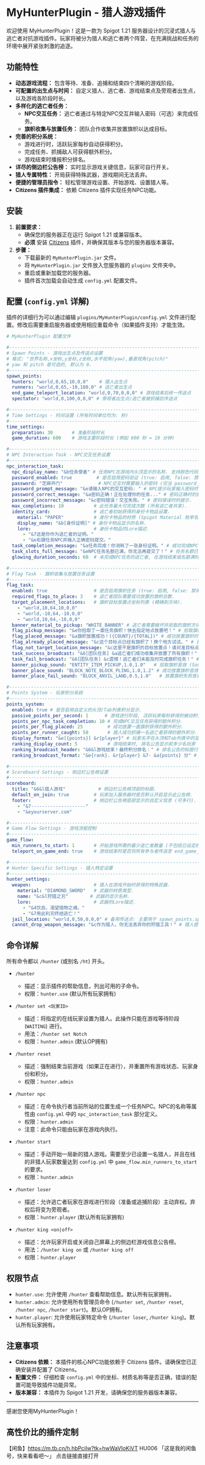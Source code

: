# MyHunterPlugin - 猎人游戏插件

欢迎使用 MyHunterPlugin！这是一款为 Spigot 1.21 服务器设计的沉浸式猎人与逃亡者对抗游戏插件。玩家将被分为猎人和逃亡者两个阵营，在充满挑战和任务的环境中展开紧张刺激的追逐。

## 功能特性

*   **动态游戏流程：** 包含等待、准备、追捕和结束四个清晰的游戏阶段。
*   **可配置的出生点与时间：** 自定义猎人、逃亡者、游戏结束点及旁观者出生点，以及游戏各阶段时长。
*   **多样化的逃亡者任务：**
    *   **NPC交互任务：** 逃亡者通过与特定NPC交互并输入密码（可选）来完成任务。
    *   **旗帜收集与放置任务：** 团队合作收集并放置旗帜以达成目标。
*   **完善的积分系统：**
    *   游戏进行时，活跃玩家每秒自动获得积分。
    *   完成任务、抓捕敌人可获得额外积分。
    *   游戏结束时播报积分排名。
*   **详尽的侧边栏公告榜：** 实时显示游戏关键信息，玩家可自行开关。
*   **猎人专属特性：** 开局获得特殊武器，游戏期间无法丢弃。
*   **便捷的管理员指令：** 轻松管理游戏设置、开始游戏、设置猎人等。
*   **Citizens 插件集成：** 依赖 Citizens 插件实现任务NPC功能。

## 安装

1.  **前置要求：**
    *   确保您的服务器正在运行 Spigot 1.21 或兼容版本。
    *   **必须** 安装 [Citizens](https://www.spigotmc.org/resources/citizens.13811/) 插件，并确保其版本与您的服务器版本兼容。
2.  **步骤：**
    *   下载最新的 `MyHunterPlugin.jar` 文件。
    *   将 `MyHunterPlugin.jar` 文件放入您服务器的 `plugins` 文件夹中。
    *   重启或重新加载您的服务器。
    *   插件首次加载会自动生成 `config.yml` 配置文件。

## 配置 (`config.yml` 详解)

插件的详细行为可以通过编辑 `plugins/MyHunterPlugin/config.yml` 文件进行配置。修改后需要重启服务器或使用相应重载命令（如果插件支持）才能生效。

```yaml
# MyHunterPlugin 配置文件

#-------------------------------------------------------------------------------
# Spawn Points - 游戏出生点及传送点设置
# 格式: "世界名称,x坐标,y坐标,z坐标,水平视角(yaw),垂直视角(pitch)"
# yaw 和 pitch 是可选的, 默认为 0.
#-------------------------------------------------------------------------------
spawn_points:
  hunters: "world,0,65,10,0,0"    # 猎人出生点
  runners: "world,0,65,-10,180,0" # 逃亡者出生点
  end_game_teleport_location: "world,0,70,0,0,0" # 游戏结束后统一传送点
  spectator: "world,0,100,0,0,0" # 旁观者出生点/逃亡者被抓捕后传送点

#-------------------------------------------------------------------------------
# Time Settings - 时间设置 (所有时间单位均为: 秒)
#-------------------------------------------------------------------------------
time_settings:
  preparation: 30       # 准备阶段时长
  game_duration: 600    # 游戏主要阶段时长 (例如 600 秒 = 10 分钟)

#-------------------------------------------------------------------------------
# NPC Interaction Task - NPC交互任务设置
#-------------------------------------------------------------------------------
npc_interaction_task:
  npc_display_name: "&b任务使者" # 任务NPC在游戏内头顶显示的名称. 支持颜色代码.
  password_enabled: true         # 是否启用密码验证 (true: 启用, false: 禁用).
  password: "芝麻开门"             # NPC交互时需要输入的密码 (仅当 password_enabled 为 true 时生效).
  password_prompt_message: "&e请输入NPC的交互密码: " # NPC提示玩家输入密码时的消息.
  password_correct_message: "&a密码正确！正在处理你的任务..." # 密码正确时的提示.
  password_incorrect_message: "&c密码错误！交互失败。" # 密码错误时的提示.
  max_completions: 10           # 此任务最大可完成次数 (所有逃亡者共享).
  identity_card:                # 逃亡者初始获得的身份卡物品设置.
    material: "PAPER"           # 身份卡物品的材质 (Spigot Material 枚举名).
    display_name: "&b[身份证明]" # 身份卡物品显示的名称.
    lore:                       # 身份卡物品的Lore描述.
      - "&7这是你作为逃亡者的证明。"
      - "&e右键任务NPC并输入正确密码提交。"
  task_completion_message: "&a任务完成！你消耗了一张身份证明。" # 成功完成NPC任务时的提示.
  task_slots_full_message: "&eNPC任务名额已满，你无法再提交了！" # 任务名额已满时的提示.
  glowing_duration_seconds: 60  # 未完成NPC任务的逃亡者, 在游戏结束或名额满时, 获得发光效果的持续时间 (秒).

#-------------------------------------------------------------------------------
# Flag Task - 旗帜收集与放置任务设置
#-------------------------------------------------------------------------------
flag_task:
  enabled: true                 # 是否启用旗帜任务 (true: 启用, false: 禁用).
  required_flags_to_place: 3    # 逃亡者团队需要成功放置的旗帜总数.
  target_placement_locations:   # 旗帜目标放置点坐标列表 (精确到方块).
    - "world,10,64,10,0,0"
    - "world,-10,64,-10,0,0"
    - "world,10,64,-10,0,0"
  banner_material_to_pickup: "WHITE_BANNER" # 逃亡者需要破坏并拾取的旗帜方块的材质类型.
  flag_pickup_message: "&e你拾取了一面任务旗帜！快去指定地点放置吧！" # 拾取旗帜时的提示.
  flag_placed_message: "&a旗帜放置成功！({COUNT}/{TOTAL})" # 成功放置旗帜时的提示 ({COUNT} 当前数, {TOTAL} 总数).
  flag_already_placed_message: "&c这个目标点已经有旗帜了！换个地方试试。" # 目标点已有旗帜时的提示.
  flag_not_target_location_message: "&c这里不是旗帜的目标放置点！请对准目标点右键。" # 非目标点放置时的提示.
  task_success_broadcast: "&6[团队任务] &a逃亡者们成功收集并放置了所有旗帜！" # 旗帜任务完成时的全服广播.
  task_fail_broadcast: "&6[团队任务] &c遗憾！逃亡者们未能及时完成旗帜任务！" # 旗帜任务失败时的全服广播.
  banner_pickup_sound: "ENTITY_ITEM_PICKUP,1.0,1.0"   # 拾取旗帜音效 (SoundName,Volume,Pitch).
  banner_place_sound: "BLOCK_NOTE_BLOCK_PLING,1.0,1.2" # 成功放置旗帜音效.
  banner_place_fail_sound: "BLOCK_ANVIL_LAND,0.5,1.0"   # 放置旗帜失败音效.

#-------------------------------------------------------------------------------
# Points System - 玩家积分系统
#-------------------------------------------------------------------------------
points_system:
  enabled: true # 是否启用自定义的头顶/Tab列表积分显示.
  passive_points_per_second: 1      # 游戏进行阶段, 活跃玩家每秒获得的被动积分.
  points_per_npc_task_completion: 10 # 完成NPC交互任务获得的额外积分.
  points_per_flag_placed: 25         # 成功放置一面旗帜获得的额外积分.
  points_per_runner_caught: 50       # 猎人成功抓捕一名逃亡者获得的额外积分.
  display_format: "&e[{points}] &r{player}" # 玩家名字在头顶和Tab列表中的显示格式. {player} 玩家名, {points} 总积分.
  ranking_display_count: 5           # 游戏结束时, 排名公告显示前多少名玩家 (设为0或负数则显示所有参与者).
  ranking_broadcast_header: "&6&l游戏结束！最终积分排名：" # 排名公告的标题行.
  ranking_broadcast_format: "&e{rank}. &r{player} &7- &a{points} 分" # 每行排名的格式. {rank}名次, {player}玩家名, {points}积分.

#-------------------------------------------------------------------------------
# Scoreboard Settings - 侧边栏公告榜设置
#-------------------------------------------------------------------------------
scoreboard:
  title: "&6&l猎人游戏"            # 侧边栏公告榜顶部的标题.
  default_on_join: true         # 玩家加入服务器时是否默认开启显示此公告榜.
  footer:                       # 侧边栏公告榜底部显示的自定义信息 (可多行).
    - "&7--------------------"
    - "&eyourserver.com"

#-------------------------------------------------------------------------------
# Game Flow Settings - 游戏流程控制
#-------------------------------------------------------------------------------
game_flow:
  min_runners_to_start: 1       # 开始游戏所需的最少逃亡者数量 (不包括已设定的猎人).
  teleport_on_game_end: true    # 游戏结束时是否将所有参与者传送至 end_game_teleport_location.

#-------------------------------------------------------------------------------
# Hunter Specific Settings - 猎人特定设置
#-------------------------------------------------------------------------------
hunter_settings:
  weapon:                       # 猎人在游戏开始时获得的特殊武器.
    material: "DIAMOND_SWORD"   # 武器的材质类型.
    name: "&c&l狩猎之刃"        # 武器的显示名称.
    lore:                       # 武器的Lore描述.
      - "&4饮血，渴望猎物之魂。"
      - "&7用此利刃终结逃亡！"
  jail_location: "world,0,50,0,0,0" # 备用传送点: 主要用于 spawn_points.spectator 未配置时, 逃亡者被抓捕后的传送地点.
  cannot_drop_weapon_message: "&c作为猎人，你无法丢弃你的狩猎工具！" # 猎人尝试丢弃特殊武器时的提示信息.
```

## 命令详解

所有命令都以 `/hunter` (或别名 `/ht`) 开头。

*   `/hunter`
    *   描述：显示插件的帮助信息，列出可用的子命令。
    *   权限：`hunter.use` (默认所有玩家拥有)

*   `/hunter set <玩家ID>`
    *   描述：将指定的在线玩家设置为猎人。此操作只能在游戏等待阶段 (`WAITING`) 进行。
    *   用法：`/hunter set Notch`
    *   权限：`hunter.admin` (默认OP拥有)

*   `/hunter reset`
    *   描述：强制结束当前游戏（如果正在进行），并重置所有游戏状态、玩家身份和积分。
    *   权限：`hunter.admin`

*   `/hunter npc`
    *   描述：在命令执行者当前所站的位置生成一个任务NPC。NPC的名称等属性由 `config.yml` 中的 `npc_interaction_task` 部分定义。
    *   权限：`hunter.admin`
    *   注意：此命令只能由玩家在游戏内执行。

*   `/hunter start`
    *   描述：手动开始一局新的猎人游戏。需要至少已设置一名猎人，并且在线的非猎人玩家数量达到 `config.yml` 中 `game_flow.min_runners_to_start` 的要求。
    *   权限：`hunter.admin`

*   `/hunter loser`
    *   描述：允许逃亡者玩家在游戏进行阶段（准备或追捕阶段）主动弃权。弃权后将变为旁观者。
    *   权限：`hunter.player` (默认所有玩家拥有)

*   `/hunter king <on|off>`
    *   描述：允许玩家开启或关闭自己屏幕上的侧边栏游戏信息公告榜。
    *   用法：`/hunter king on` 或 `/hunter king off`
    *   权限：`hunter.player`

## 权限节点

*   `hunter.use`: 允许使用 `/hunter` 查看帮助信息。默认所有玩家拥有。
*   `hunter.admin`: 允许使用所有管理员命令 (`/hunter set`, `/hunter reset`, `/hunter npc`, `/hunter start`)。默认OP拥有。
*   `hunter.player`: 允许使用玩家特定命令 (`/hunter loser`, `/hunter king`)。默认所有玩家拥有。

## 注意事项

*   **Citizens 依赖：** 本插件的核心NPC功能依赖于 Citizens 插件。请确保您已正确安装并配置了 Citizens。
*   **配置文件：** 仔细检查 `config.yml` 中的坐标、材质名称等是否正确，错误的配置可能导致插件功能异常。
*   **版本兼容：** 本插件为 Spigot 1.21 开发，请确保您的服务器版本兼容。

---

感谢您使用MyHunterPlugin！

## 高性价比的插件定制
【闲鱼】https://m.tb.cn/h.hbPcilw?tk=hwWaVIoKiVT HU006 「这是我的闲鱼号，快来看看吧～」
点击链接直接打开
